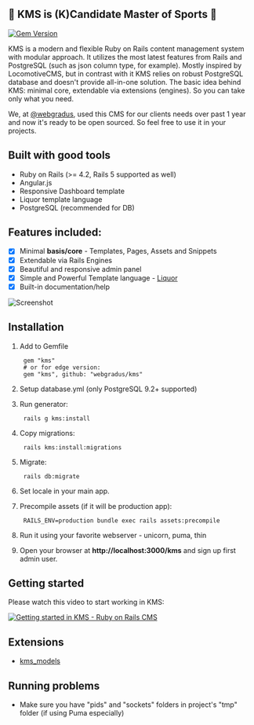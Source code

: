 ## :muscle: KMS is (K)Candidate Master of Sports :muscle:

[![Gem Version](https://badge.fury.io/rb/kms.svg)](https://badge.fury.io/rb/kms)

KMS is a modern and flexible Ruby on Rails content management system with modular approach. It utilizes the most latest features from Rails and PostgreSQL (such as json column type, for example). Mostly inspired by LocomotiveCMS, but in contrast with it KMS relies on robust PostgreSQL database and doesn't provide all-in-one solution. The basic idea behind KMS: minimal core, extendable via extensions (engines). So you can take only what you need.

We, at [@webgradus](http://webgradus.com), used this CMS for our clients needs over past 1 year and now it's ready to be open sourced.
So feel free to use it in your projects.

## Built with good tools
* Ruby on Rails (>= 4.2, Rails 5 supported as well)
* Angular.js
* Responsive Dashboard template
* Liquor template language
* PostgreSQL (recommended for DB)

## Features included:
- [x] Minimal **basis/core** - Templates, Pages, Assets and Snippets
- [x] Extendable via Rails Engines
- [x] Beautiful and responsive admin panel
- [x] Simple and Powerful Template language - [Liquor](https://github.com/evilmartians/liquor)
- [x] Built-in documentation/help

![Screenshot](http://webgradus.com/images/KMS.jpg)

## Installation

1. Add to Gemfile

        gem "kms"
        # or for edge version:
        gem "kms", github: "webgradus/kms"

2. Setup database.yml (only PostgreSQL 9.2+ supported)

3. Run generator:

        rails g kms:install

4. Copy migrations:

        rails kms:install:migrations

5. Migrate:

        rails db:migrate

6. Set locale in your main app.

7. Precompile assets (if it will be production app):

        RAILS_ENV=production bundle exec rails assets:precompile

8. Run it using your favorite webserver - unicorn, puma, thin
9. Open your browser at **http://localhost:3000/kms** and sign up first admin user.

## Getting started
Please watch this video to start working in KMS:

[![Getting started in KMS - Ruby on Rails CMS](http://img.youtube.com/vi/WPZoWyd-thE/0.jpg)](https://youtu.be/WPZoWyd-thE "Getting started in KMS - Ruby on Rails CMS")

## Extensions
* [kms_models](https://github.com/webgradus/kms_models)

## Running problems

* Make sure you have "pids" and "sockets" folders in project's "tmp" folder (if using Puma especially)
